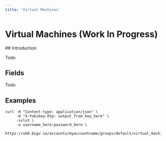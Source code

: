 ```yaml
---
title: 'Virtual Machines'
---
```


# Virtual Machines (Work In Progress)

## Introduction

Todo

## Fields

Todo

## Examples

    curl -H "Content-type: application/json" \
         -H "X-Yubikey-Otp: output_from_key_here" \
         -sslv3 \
         -u username_here:password_here \
         https://uk0.bigv.io/accounts/myaccountname/groups/default/virtual_machines
